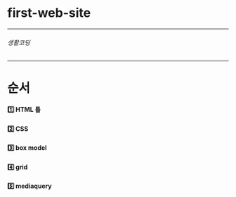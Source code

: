 # first-web-site
---------------------------------------
###### 생활코딩


---------------------------------------
# 순서 
#### 1️⃣ HTML 틀
#### 2️⃣ CSS 
#### 3️⃣ box model
#### 4️⃣ grid
#### 5️⃣ mediaquery
